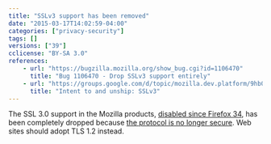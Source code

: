 ```yaml
---
title: "SSLv3 support has been removed"
date: "2015-03-17T14:02:59-04:00"
categories: ["privacy-security"]
tags: []
versions: ["39"]
cclicense: "BY-SA 3.0"
references:
    - url: "https://bugzilla.mozilla.org/show_bug.cgi?id=1106470"
      title: "Bug 1106470 - Drop SSLv3 support entirely"
    - url: "https://groups.google.com/d/topic/mozilla.dev.platform/9hb0mzlHpks/discussion"
      title: "Intent to and unship: SSLv3"
---
```

The SSL 3.0 support in the Mozilla products, [disabled since Firefox 34](https://www.fxsitecompat.com/en-CA/docs/2014/sslv3-has-been-disabled/), has been completely dropped because [the protocol is no longer secure](https://blog.mozilla.org/security/2014/10/14/the-poodle-attack-and-the-end-of-ssl-3-0/). Web sites should adopt TLS 1.2 instead.
